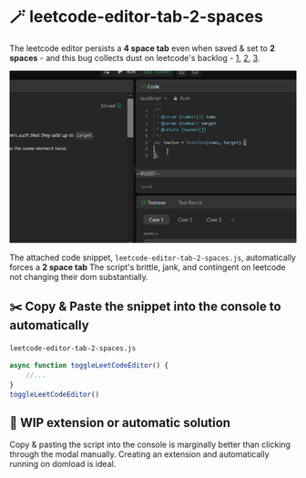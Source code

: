 # 🪄 leetcode-editor-tab-2-spaces

The leetcode editor persists a **4 space tab** even when saved & set to **2 spaces** - and this bug collects dust on leetcode's backlog - [1](https://github.com/LeetCode-Feedback/LeetCode-Feedback/issues/9314), [2](https://leetcode.com/discuss/feedback/1204698/leetcode-editor-spaces), [3](https://leetcode.com/discuss/general-discussion/443045/leetcode-text-editor-minor-issue-that-bugs-me).

![Automatic](assets/animation.gif)

The attached code snippet, `leetcode-editor-tab-2-spaces.js`, automatically forces a **2 space tab**
The script's brittle, jank, and contingent on leetcode not changing their dom substantially.

## ✂️ Copy & Paste the snippet into the console to automatically

`leetcode-editor-tab-2-spaces.js`
```js
async function toggleLeetCodeEditor() {
	//...
}
toggleLeetCodeEditor()
```

## 🧩 WIP extension or automatic solution
Copy & pasting the script into the console is marginally better than clicking through the modal manually.
Creating an extension and automatically running on domload is ideal.

